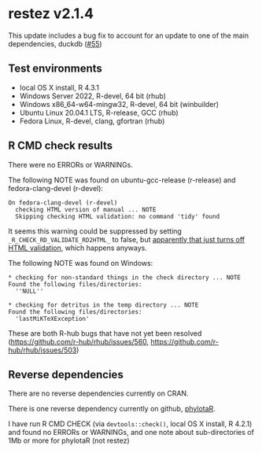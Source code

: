 # restez v2.1.4

This update includes a bug fix to account for an update to
one of the main dependencies, duckdb ([#55](https://github.com/ropensci/restez/issues/55))

## Test environments

* local OS X install, R 4.3.1
* Windows Server 2022, R-devel, 64 bit (rhub)
* Windows x86_64-w64-mingw32, R-devel, 64 bit (winbuilder)
* Ubuntu Linux 20.04.1 LTS, R-release, GCC (rhub)
* Fedora Linux, R-devel, clang, gfortran (rhub)

## R CMD check results

There were no ERRORs or WARNINGs. 

The following NOTE was found on ubuntu-gcc-release (r-release) and fedora-clang-devel (r-devel):

```
On fedora-clang-devel (r-devel)
  checking HTML version of manual ... NOTE
  Skipping checking HTML validation: no command 'tidy' found
```

It seems this warning could be suppressed by setting `_R_CHECK_RD_VALIDATE_RD2HTML_` to false, but [apparently that just turns off HTML validation](https://developer.r-project.org/blosxom.cgi/R-devel/2022/04/28), which happens anyways.

The following NOTE was found on Windows:

```
* checking for non-standard things in the check directory ... NOTE
Found the following files/directories:
  ''NULL''

* checking for detritus in the temp directory ... NOTE
Found the following files/directories:
  'lastMiKTeXException'
```

These are both R-hub bugs that have not yet been resolved (https://github.com/r-hub/rhub/issues/560, https://github.com/r-hub/rhub/issues/503)

## Reverse dependencies

There are no reverse dependencies currently on CRAN.

There is one reverse dependency currently on github, [phylotaR](https://github.com/ropensci/phylotaR).

I have run R CMD CHECK (via `devtools::check()`, local OS X install, R 4.2.1) and found no ERRORs or WARNINGs, and one note about sub-directories of 1Mb or more for phylotaR (not restez)
